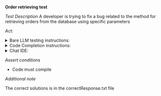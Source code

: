 **Order retrieving test**

*Test Description*
A developer is trying to fix a bug related to the method for retrieving orders from the database using specific parameters

*Act:*

<details>
<summary>Bare LLM testing instructions:</summary>

- Open the prompt.txt file
- Copy a question located in the prompt.txt file to the chat window
- Submit the question
- Open the project code-bugfixing/order-repository/java
- Open the OrderRepository class
- Change the findOrdersByStatusAndCustomerAndCostRangeAndDateRange method to the suggested method

</details>
<details>
<summary>Code Completion instructions:</summary>

- Open the project code-bugfixing/order-repository/java
- Open the OrderRepository class
- Type after the findOrdersByStatusAndCustomerAndCostRangeAndDateRange method:

```java
// Rewrite the findOrdersByStatusAndCustomerAndCostRangeAndDateRange method to fix the bug
```

- Press ENTER
- Accept a sequence of suggestions using the TAB and ENTER keys
- Change the findOrdersByStatusAndCustomerAndCostRangeAndDateRange method to the suggested method

</details>

<details>
<summary>Chat IDE:</summary>

- Open the project code-bugfixing/order-repository/java
- Open the OrderRepository class
- Type in the chat window:

> Rewrite the findOrdersByStatusAndCustomerAndCostRangeAndDateRange method to fix the bug

- Change the findOrdersByStatusAndCustomerAndCostRangeAndDateRange method to the suggested method

</details>

*Assert conditions*

- Code must compile

*Additional note*

The correct solutions is in the correctResponse.txt file